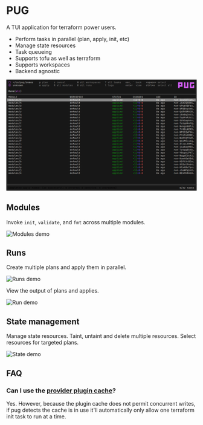 # PUG

A TUI application for terraform power users.

* Perform tasks in parallel (plan, apply, init, etc)
* Manage state resources
* Task queueing
* Supports tofu as well as terraform
* Supports workspaces
* Backend agnostic

![Applying runs](./demos/output/applied_runs.png)

## Modules

Invoke `init`, `validate`, and `fmt` across multiple modules.

![Modules demo](https://vhs.charm.sh/vhs-1rsDMnWznm105jZPZD3oW5.gif)

## Runs

Create multiple plans and apply them in parallel.

![Runs demo](https://vhs.charm.sh/vhs-5OhPKN3y6ZERyKFQNpjiIV.gif)

View the output of plans and applies.

![Run demo](https://vhs.charm.sh/vhs-madv068t0GBZOIq7uybMR.gif)

## State management

Manage state resources. Taint, untaint and delete multiple resources. Select resources for targeted plans.

![State demo](https://vhs.charm.sh/vhs-181dbgBQnI6XBy5oIZhWqr.gif)

## FAQ

### Can I use the [provider plugin cache](https://developer.hashicorp.com/terraform/cli/config/config-file#provider-plugin-cache)?

Yes. However, because the plugin cache does not permit concurrent writes, if pug detects the cache is in use it'll automatically only allow one terraform init task to run at a time.
